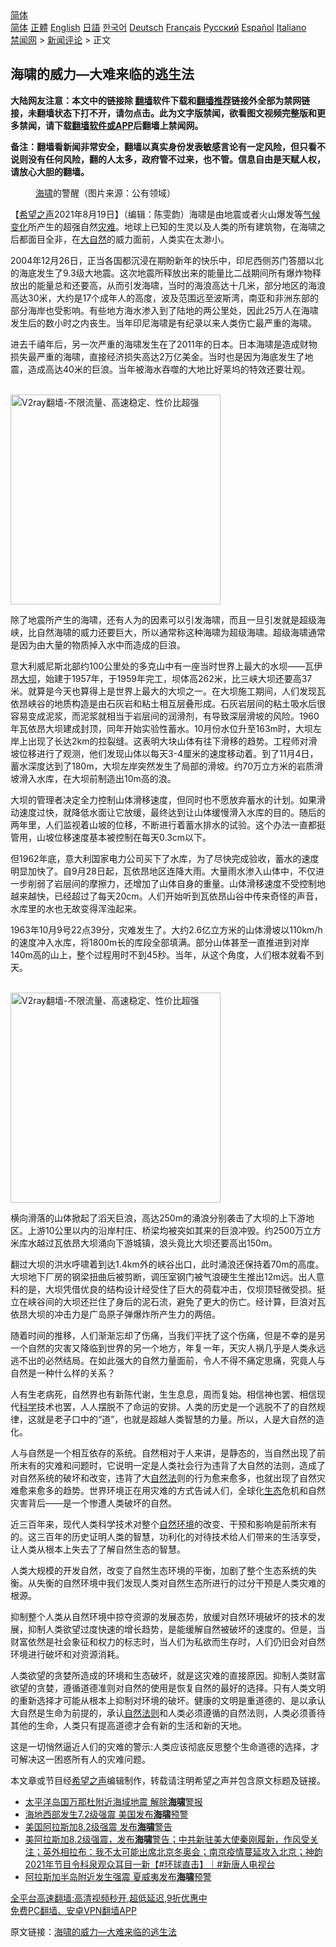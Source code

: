  <!-- 面包屑导航 --> <div class="breadcrumb"><!-- GTranslate: https://gtranslate.io/ -->  <div class="switcher notranslate">  <div class="selected">  <a href="#" onclick="return false;"> 简体</a>  </div>  <div class="option">  <a href="https://www.bannedbook.org" onclick="doGTranslate('zh-CN|zh-CN');jQuery('div.switcher div.selected a').html(jQuery(this).html());return false;" title="简体中文" class="nturl selected"> 简体</a>  <a href="https://www.bannedbook.org/zh-tw/" onclick="doGTranslate('zh-CN|zh-TW');jQuery('div.switcher div.selected a').html(jQuery(this).html());return false;" title="繁體中文" class="nturl"> 正體</a>  <a href="https://www.bannedbook.org/en/" onclick="doGTranslate('zh-CN|en');jQuery('div.switcher div.selected a').html(jQuery(this).html());return false;" title="English" class="nturl"> English</a>  <a href="https://www.bannedbook.org/ja/" onclick="doGTranslate('zh-CN|ja');jQuery('div.switcher div.selected a').html(jQuery(this).html());return false;" title="日本語" class="nturl"> 日語</a>  <a href="https://www.bannedbook.org/ko/" onclick="doGTranslate('zh-CN|ko');jQuery('div.switcher div.selected a').html(jQuery(this).html());return false;" title="한국어" class="nturl"> 한국어</a>  <a href="https://www.bannedbook.org/de/" onclick="doGTranslate('zh-CN|de');jQuery('div.switcher div.selected a').html(jQuery(this).html());return false;" title="Deutsch" class="nturl"> Deutsch</a>  <a href="https://www.bannedbook.org/fr/" onclick="doGTranslate('zh-CN|fr');jQuery('div.switcher div.selected a').html(jQuery(this).html());return false;" title="Français" class="nturl"> Français</a>  <a href="https://www.bannedbook.org/ru/" onclick="doGTranslate('zh-CN|ru');jQuery('div.switcher div.selected a').html(jQuery(this).html());return false;" title="Русский" class="nturl"> Русский</a>  <a href="https://www.bannedbook.org/es/" onclick="doGTranslate('zh-CN|es');jQuery('div.switcher div.selected a').html(jQuery(this).html());return false;" title="Español" class="nturl"> Español</a>  <a href="https://www.bannedbook.org/it/" onclick="doGTranslate('zh-CN|it');jQuery('div.switcher div.selected a').html(jQuery(this).html());return false;" title="Italiano" class="nturl"> Italiano</a>  </div>  </div>      <div class='breadcrumb-sub'><!-- Breadcrumb NavXT 6.3.0 --> <a href="https://www.bannedbook.org/" class="home">禁闻网</a> &gt; <a href="https://www.bannedbook.org/bnews/comments/" class="category">新闻评论</a> &gt; 正文</div></div><h2>海啸的威力—大难来临的逃生法</h2> <p class="notice"><b>大陆网友注意：本文中的链接除 <a href="https://github.com/bannedbook/fanqiang" >翻墙</a>软件下载和<a href="https://github.com/killgcd/justmysocks/blob/master/README.md">翻墙推荐</a>链接外全部为禁网链接，未翻墙状态下打不开，请勿点击。此为文字版禁闻，欲看图文视频完整版和更多禁闻，请下载<a href="https://github.com/bannedbook/fanqiang">翻墙软件或APP</a>后翻墙上禁闻网。</p><p>备注：翻墙看新闻非常安全，翻墙以真实身份发表敏感言论有一定风险，但只看不说则没有任何风险，翻的人太多，政府管不过来，也不管。信息自由是天赋人权，请放心大胆的翻墙。</b></p>  <div class="entry"> <figure> <p><figcaption><a href="https://www.bannedbook.org/bnews/tag/%e6%b5%b7%e5%95%b8/" class="st_tag internal_tag" rel="tag" title="标签 海啸 下的日志">海啸</a>的警醒（图片来源：公有领域）</figcaption></figure> <p>【<span class='wp_keywordlink_affiliate'><a href="https://www.soundofhope.org" title="希望之声" target="_blank">希望之声</a></span>2021年8月19日】（编辑：陈雯韵）海啸是由地震或者火山爆发等<span class='wp_keywordlink'><a href="https://www.bannedbook.org/bnews/ssgc/20180904/993719.html" title="《魔鬼在统治着我们的世界(23)：环保主义(上)》" target="_blank">气候变化</a></span>所产生的超强自然<a href="https://www.bannedbook.org/bnews/tag/%E7%81%BE%E9%9A%BE/" class="st_tag internal_tag" rel="tag" title="标签 灾难 下的日志">灾难</a>。地球上已知的生灵以及人类的所有建筑物，在海啸之后都面目全非，在<a href="https://www.bannedbook.org/bnews/tag/%e5%a4%a7%e8%87%aa%e7%84%b6/" class="st_tag internal_tag" rel="tag" title="标签 大自然 下的日志">大自然</a>的威力面前，人类实在太渺小。</p> <p>2004年12月26日，正当各国都沉浸在期盼新年的快乐中，印尼西侧苏门答腊以北的海底发生了9.3级大地震。这次地震所释放出来的能量比二战期间所有爆炸物释放出的能量总和还要高，从而引发海啸，当时的海浪高达十几米，部分地区的海浪高达30米，大约是17个成年人的高度，波及范围远至波斯湾，南亚和非洲东部的部分海岸也受影响。有些地方海水渗入到了陆地的两公里处，因此25万人在海啸发生后的数小时之内丧生。当年印尼海啸是有纪录以来人类伤亡最严重的海啸。</p> <p>进去千禧年后，另一次严重的海啸发生在了2011年的日本。日本海啸是造成财物损失最严重的海啸，直接经济损失高达2万亿美金。当时也是因为海底发生了地震，造成高达40米的巨浪。当年被海水吞噬的大地比好莱坞的特效还要壮观。</p> <p><br/><a href="https://github.com/bannedbook/fanqiang/wiki/V2ray%E6%9C%BA%E5%9C%BA"><img src="https://raw.githubusercontent.com/bannedbook/fanqiang/master/v2ss/images/v2free.jpg" width="336" alt="V2ray翻墙-不限流量、高速稳定、性价比超强"></a><br/></p> <p>除了地震所产生的海啸，还有人为的因素可以引发海啸，而且一旦引发就是超级海峡，比自然海啸的威力还要巨大，所以通常称这种海啸为超级海啸。超级海啸通常是因为由大量的物质掉入水中而造成的巨浪。</p>  <p>意大利威尼斯北部约100公里处的多克山中有一座当时世界上最大的水坝——瓦伊昂<a href="https://www.bannedbook.org/bnews/tag/%E5%A4%A7%E5%9D%9D/" class="st_tag internal_tag" rel="tag" title="标签 大坝 下的日志">大坝</a>，始建于1957年，于1959年完工，坝体高262米，比三峡大坝还要高37米。就算是今天也算得上是世界上最大的大坝之一。在大坝施工期间，人们发现瓦依昂峡谷的地质构造是由石灰岩和粘土相互层叠形成。石灰岩层间的粘土吸水后很容易变成泥浆，而泥浆就相当于岩层间的润滑剂，有导致深层滑坡的风险。1960年瓦依昂大坝建成封顶，同年开始实验性蓄水。10月份水位升至163m时，大坝左岸上出现了长达2km的拉裂缝。这表明大块山体有往下滑移的趋势。工程师对滑坡位移进行了观测，他们发现山体以每天3-4厘米的速度移动着。到了11月4日，蓄水深度达到了180m，大坝左岸突然发生了局部的滑坡。约70万立方米的岩质滑坡滑入水库，在大坝前制造出10m高的浪。</p> <p>大坝的管理者决定全力控制山体滑移速度，但同时也不愿放弃蓄水的计划。如果滑动速度过快，就降低水面让它放缓，最终达到让山体缓慢滑入水库的目的。随后的两年里，人们监视着山坡的位移，不断进行着蓄水排水的试验。这个办法一直都挺管用，山坡位移速度基本被控制在每天0.3cm以下。</p> <p>但1962年底，意大利国家电力公司买下了水库，为了尽快完成验收，蓄水的速度明显加快了。自9月28日起，瓦依昂地区连降大雨。大量雨水渗入山体中，不仅进一步削弱了岩层间的摩擦力，还增加了山体自身的重量。山体滑移速度不受控制地越来越快，已经超过了每天20cm。人们开始听到瓦依昂山谷中传来奇怪的声音，水库里的水也无故变得浑浊起来。</p> <p>1963年10月9号22点39分，灾难发生了。大约2.6亿立方米的山体滑坡以110km/h的速度冲入水库，将1800m长的库段全部填满。部分山体甚至一直推进到对岸140m高的山上，整个过程用时不到45秒。当年，从这个角度，人们根本就看不到天。</p> <p><br/><a href="https://github.com/bannedbook/fanqiang/wiki/V2ray%E6%9C%BA%E5%9C%BA"><img src="https://raw.githubusercontent.com/bannedbook/fanqiang/master/v2ss/images/v2free.jpg" width="336" alt="V2ray翻墙-不限流量、高速稳定、性价比超强"></a><br/></p>  <p>横向滑落的山体掀起了滔天巨浪，高达250m的涌浪分别袭击了大坝的上下游地区。上游10公里以内的沿岸村庄、桥梁均被突如其来的巨浪冲毁。约2500万立方米库水越过瓦依昂大坝涌向下游城镇，浪头竟比大坝还要高出150m。</p> <p>翻过大坝的洪水呼啸着到达1.4km外的峡谷出口，此时涌浪还保持着70m的高度。大坝地下厂房的钢梁扭曲后被剪断，调压室钢门被气浪硬生生推出12m远。出人意料的是，大坝凭借优良的结构设计经受住了巨大的荷载冲击，仅坝顶轻微受损。挺立在峡谷间的大坝还拦住了身后的泥石流，避免了更大的伤亡。经计算，巨浪对瓦依昂大坝的冲击力是广岛原子弹爆炸所产生力的两倍。</p> <p>随着时间的推移，人们渐渐忘却了伤痛，当我们平抚了这个伤痛，但是不幸的是另一个自然的灾害又降临到世界的另一个地方，年复一年，天灾人祸几乎是人类永远逃不出的必然结局。在如此强大的自然力量面前，令人不得不痛定思痛，究竟人与自然是一种什么样的关系？</p> <p>人有生老病死，自然界也有新陈代谢，生生息息，周而复始。相信神也罢、相信现代<span class='wp_keywordlink'><a href="https://www.bannedbook.org/forum11/topic309.html" title="禁片：“科学”的棍子" target="_blank">科学</a></span>技术也罢，人人摆脱不了命运的安排。人类的历史是一个逃脱不了的自然规律，这就是老子口中的“道”，也就是超越人类智慧的力量。所以，人是大自然的造化。</p> <p>人与自然是一个相互依存的系统。自然相对于人来讲，是静态的，当自然出现了前所末有的灾难和问题时，它说明一定是人类社会行为违背了大自然的法则，造成了对自然系统的破坏和改变，违背了大<a href="https://www.bannedbook.org/bnews/tag/%E8%87%AA%E7%84%B6%E6%B3%95/" class="st_tag internal_tag" rel="tag" title="标签 自然法 下的日志">自然法</a>则的行为愈来愈多，也就出现了自然灾难愈来愈多的趋势。世界环境正在用灾难的方式告诫人们，全球化<a href="https://www.bannedbook.org/bnews/tag/%E7%94%9F%E6%80%81/" class="st_tag internal_tag" rel="tag" title="标签 生态 下的日志">生态</a>危机和自然灾害背后――是一个惨遭人类破坏的自然。</p>  <p>近三百年来，现代人类科学技术对整个<a href="https://www.bannedbook.org/bnews/tag/%E8%87%AA%E7%84%B6%E7%8E%AF%E5%A2%83/" class="st_tag internal_tag" rel="tag" title="标签 自然环境 下的日志">自然环境</a>的改变、干预和影响是前所末有的。这三百年的历史证明人类的智慧，功利化的对待技术给人们带来的生活享受，让人类从根本上失去了了解自然生态的智慧。</p> <p>人类大规模的开发自然，改变了自然生态环境的平衡，加剧了整个生态系统的失衡。从失衡的自然环境中我们发现人类对自然生态所进行的过分干预是人类灾难的根源。</p> <p>抑制整个人类从自然环境中掠夺资源的发展态势，放缓对自然环境破坏的技术的发展，抑制人类欲望过度快速的增长趋势，是能缓解自然被破坏的速度的。但是，当财富依然是社会象征和权力的标志时，当人们为私欲而生存时，人们仍旧会对自然环境进行破坏和对资源消耗。</p> <p>人类欲望的贪婪所造成的环境和生态破坏，就是这灾难的直接原因。抑制人类财富欲望的贪婪，遵循道德准则对自然的使用是恢复自然的最好的选择。只有人类文明的重新选择才可能从根本上抑制对环境的破坏。健康的文明是重道德的、是以承认大自然是生命为前提的，承认<a href="https://www.bannedbook.org/bnews/tag/%E8%87%AA%E7%84%B6%E6%B3%95%E5%88%99/" class="st_tag internal_tag" rel="tag" title="标签 自然法则 下的日志">自然法则</a>和人类必须遵循的自然法则，人类必须善待其他的生命，人类只有提高道德才会有新的生活和新的天地。</p> <p>这是一切悄然逼近人们的灾难的警示:人类应该彻底反思整个生命道德的选择，才可解决这一困惑所有人的灾难问题。</p>  <p>本文章或节目经<a href="https://www.bannedbook.org/bnews/tag/%e5%b8%8c%e6%9c%9b%e4%b9%8b%e5%a3%b0/" class="st_tag internal_tag" rel="tag" title="标签 希望之声 下的日志">希望之声</a>编辑制作，转载请注明希望之声并包含原文标题及链接。 </p> <ul class='op-related-articles' title='相关阅读'> <li><a href='https://www.bannedbook.org/bnews/baitai/20210819/1608991.html' target='_blank'>太平洋岛国万那杜附近海域地震 解除<b>海啸</b>警报</a></li> <li><a href='https://www.bannedbook.org/bnews/baitai/20210816/1607082.html' target='_blank'>海地西部发生7.2级强震 美国发布<b>海啸</b>预警</a></li> <li><a href='https://www.bannedbook.org/bnews/bannedvideo/20210730/1596676.html' target='_blank'>美国阿拉斯加8.2级强震 发布<b>海啸</b>警告</a></li> <li><a href='https://www.bannedbook.org/bnews/bannedvideo/20210730/1596635.html' target='_blank'>美阿拉斯加8.2级强震，发布<b>海啸</b>警告；中共新驻美大使秦刚履新，作风受关注；英外相拉布：我不太可能出席北京冬奥会；南京疫情蔓延攻入北京；神韵2021年节目令科泉观众耳目一新【#环球直击】｜#新唐人电视台</a></li> <li><a href='https://www.bannedbook.org/bnews/worldnews/usa/20210729/1596445.html' target='_blank'>阿拉斯加半岛附近发生强震 夏威夷发布<b>海啸</b>预警</a></li> </ul> <p class="texttj"> <a href="https://github.com/bannedbook/fanqiang/wiki/V2ray%E6%9C%BA%E5%9C%BA" target="_blank">全平台高速翻墙:高清视频秒开,超低延迟,9折优惠中</a><br/> <a href="https://github.com/bannedbook/fanqiang/wiki/%E7%A6%81%E9%97%BB%E7%BD%91%E5%AE%89%E5%8D%93%E7%BF%BB%E5%A2%99%E6%96%B0%E9%97%BBAPP" target="_blank">免费PC翻墙、安卓VPN翻墙APP</a></p><p>原文链接：<a class="src_link"  href="https://www.soundofhope.org/post/536963" target="_blank">海啸的威力—大难来临的逃生法</a></p><a name='sharetosocial'></a>  <div style="margin-bottom:5px;padding-bottom:5px;clear:both"> <div id="archive-pix-1" class="banner-ads"> <!-- AuctionX Display platform tag START --> <div id="26318x728x90x621x_ADSLOT2" clicktrack="%%CLICK_URL_ESC%%"></div> <!-- AuctionX Display platform tag END --> </div> <div id="archive-pix-2" class="banner-ads"> <!-- AuctionX Display platform tag START --> <div id="26315x300x250x621x_ADSLOT2" clicktrack="%%CLICK_URL_ESC%%"></div> <!-- AuctionX Display platform tag END --> </div> </div>  <div id="archive-pix-1" class="banner-ads"> <!-- AuctionX Display platform tag START --> <div id="26318x728x90x621x_ADSLOT3" clicktrack="%%CLICK_URL_ESC%%"></div> <!-- AuctionX Display platform tag END --> </div> </div><!--END ENTRY--> 